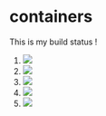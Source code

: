 # containers

This is my build status !

1. [![](https://github.com/brandonsrho57/oop_containers/workflows/tests-fibonacci/badge.svg)](https://github.com/brandonsrho57/oop_containers/actions?query=workflow%3Atests-fibonacci)
1. [![](https://github.com/brandonsrho57/oop_containers/workflows/tests-range/badge.svg)](https://github.com/brandonsrho57/oop_containers/actions?query=workflow%3Atests-range)
1. [![](https://github.com/brandonsrho57/oop_containers/workflows/tests-unicode/badge.svg)](https://github.com/brandonsrho57/oop_containers/actions?query=workflow%3Atests-unicode)
1. [![](https://github.com/brandonsrho57/oop_containers/workflows/tests-BST/badge.svg)](https://github.com/brandonsrho57/oop_containers/actions?query=workflow%3Atests-BST)
1. [![](https://github.com/brandonsrho57/oop_containers/workflows/tests-BinaryTree/badge.svg)](https://github.com/brandonsrho57/oop_containers/actions?query=workflow%3Atests-BinaryTree)
